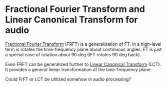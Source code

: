 # Fractional Fourier Transform and Linear Canonical Transform for audio

[Fractional Fourier Transform](https://en.wikipedia.org/wiki/Fractional_Fourier_transform) (FRFT) is a generalization of FT. In a high-level term is rotates the time-frequency plane about continuous angles. FT is just a special case of rotation about 90 deg (IFT rotates 90 deg back).

Even FRFT can be generalized further to [Linear Canonical Transform](https://en.wikipedia.org/wiki/Linear_canonical_transformation) (LCT). It provides a general linear transformation of the time-frequency plane.

Could FrFT or LCT be utilized somehow in audio processing?
